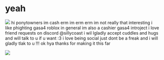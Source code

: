 # yeah

![](https://i.imgur.com/0mmuXt3.png)
hi ponytowners im cash erm im erm erm im not really that interesting i like phighting gasa4 roblox in general im also a cashier gasa4 introject i love friend requests on discord @sillycoast 
i wil lgladly accept cuddles and hugs and will talk to u if u want :3 i love being social 
just dont be a freak and i will gladly tlak to u !!!
ok hya thanks for making it this far

![](https://i.imgur.com/0mmuXt3.png)
